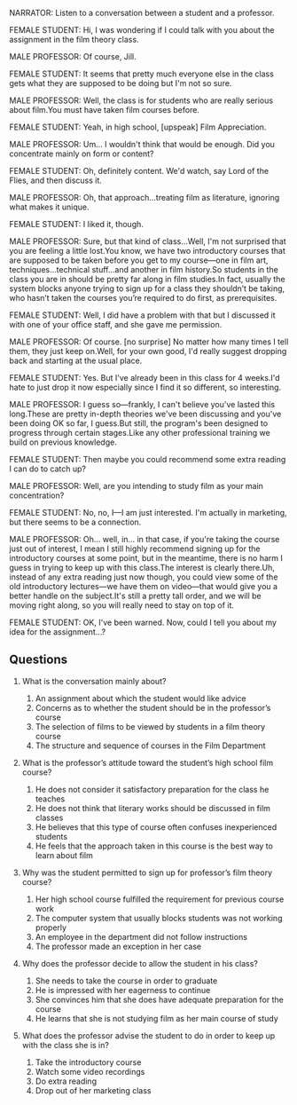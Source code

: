 NARRATOR: Listen to a conversation between a student and a professor.

FEMALE STUDENT: Hi, I was wondering if I could talk with you about the assignment in the film theory class.

MALE PROFESSOR: Of course, Jill.

FEMALE STUDENT: It seems that pretty much everyone else in the class gets what they are supposed to be doing but I'm not so sure.

MALE PROFESSOR: Well, the class is for students who are really serious about film.You must have taken film courses before.

FEMALE STUDENT: Yeah, in high school, [upspeak] Film Appreciation.

MALE PROFESSOR: Um... I wouldn't think that would be enough. Did you concentrate mainly on form or content?

FEMALE STUDENT: Oh, definitely content. We'd watch, say Lord of the Flies, and then discuss it.

MALE PROFESSOR: Oh, that approach…treating film as literature, ignoring what makes it unique.

FEMALE STUDENT: I liked it, though.

MALE PROFESSOR: Sure, but that kind of class…Well, I'm not surprised that you are feeling a little lost.You know, we have two introductory courses that are supposed to be taken before you get to my course—one in film art, techniques…technical stuff…and another in film history.So students in the class you are in should be pretty far along in film studies.In fact, usually the system blocks anyone trying to sign up for a class they shouldn’t be taking, who hasn’t taken the courses you’re required to do first, as prerequisites.

FEMALE STUDENT: Well, I did have a problem with that but I discussed it with one of your office staff, and she gave me permission.

MALE PROFESSOR: Of course. [no surprise] No matter how many times I tell them, they just keep on.Well, for your own good, I'd really suggest dropping back and starting at the usual place.

FEMALE STUDENT: Yes. But I've already been in this class for 4 weeks.I'd hate to just drop it now especially since I find it so different, so interesting.

MALE PROFESSOR: I guess so—frankly, I can't believe you've lasted this long.These are pretty in-depth theories we've been discussing and you've been doing OK so far, I guess.But still, the program's been designed to progress through certain stages.Like any other professional training we build on previous knowledge.

FEMALE STUDENT: Then maybe you could recommend some extra reading I can do to catch up?

MALE PROFESSOR: Well, are you intending to study film as your main concentration?

FEMALE STUDENT: No, no, I—I am just interested. I'm actually in marketing, but there seems to be a connection.

MALE PROFESSOR: Oh... well, in... in that case, if you're taking the course just out of interest, I mean I still highly recommend signing up for the introductory courses at some point, but in the meantime, there is no harm I guess in trying to keep up with this class.The interest is clearly there.Uh, instead of any extra reading just now though, you could view some of the old introductory lectures—we have them on video—that would give you a better handle on the subject.It's still a pretty tall order, and we will be moving right along, so you will really need to stay on top of it.

FEMALE STUDENT: OK, I've been warned. Now, could I tell you about my idea for the assignment...?

## Questions
1. What is the conversation mainly about? 
	1. An assignment about which the student would like advice
	1. Concerns as to whether the student should be in the professor’s course
	1. The selection of films to be viewed by students in a film theory course
	1. The structure and sequence of courses in the Film Department

2. What is the professor’s attitude toward the student’s high school film course? 
	1. He does not consider it satisfactory preparation for the class he teaches
	1. He does not think that literary works should be discussed in film classes
	1. He believes that this type of course often confuses inexperienced students
	1. He feels that the approach taken in this course is the best way to learn about film

3. Why was the student permitted to sign up for professor’s film theory course? 
	1. Her high school course fulfilled the requirement for previous course work
	1. The computer system that usually blocks students was not working properly
	1. An employee in the department did not follow instructions
	1. The professor made an exception in her case

4. Why does the professor decide to allow the student in his class? 
	1. She needs to take the course in order to graduate
	1. He is impressed with her eagerness to continue
	1. She convinces him that she does have adequate preparation for the course
	1. He learns that she is not studying film as her main course of study

5. What does the professor advise the student to do in order to keep up with the class she is in? 
	1. Take the introductory course
	1. Watch some video recordings
	1. Do extra reading
	1. Drop out of her marketing class